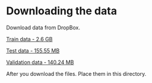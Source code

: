 # Downloading the data

Download data from DropBox.

[Train data - 2.6 GB](https://www.dropbox.com/s/x83osa68unfw7h1/train.py?dl=0)

[Test data - 155.55 MB](https://www.dropbox.com/s/0a1zz59wtllp29n/test.tfrecords?dl=0)

[Validation data - 140.24 MB](https://www.dropbox.com/s/tusnv2riamsz1c2/valid.tfrecords?dl=0)

After you download the files. Place them in this directory.
